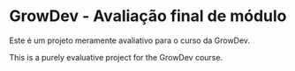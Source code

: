 # GrowDev - Avaliação final de módulo

Este é um projeto meramente avaliativo para o curso da GrowDev.

This is a purely evaluative project for the GrowDev course.

